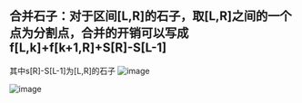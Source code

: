 ## 合并石子：对于区间[L,R]的石子，取[L,R]之间的一个点为分割点，合并的开销可以写成f[L,k]+f[k+1,R]+S[R]-S[L-1]
其中s[R]-S[L-1]为[L,R]的石子
![image](https://user-images.githubusercontent.com/46443218/114037258-b8459f00-9878-11eb-8fec-33e5be1800c3.png)

![image](https://user-images.githubusercontent.com/46443218/114037034-7ddc0200-9878-11eb-8e54-c53c8fd1e974.png)
